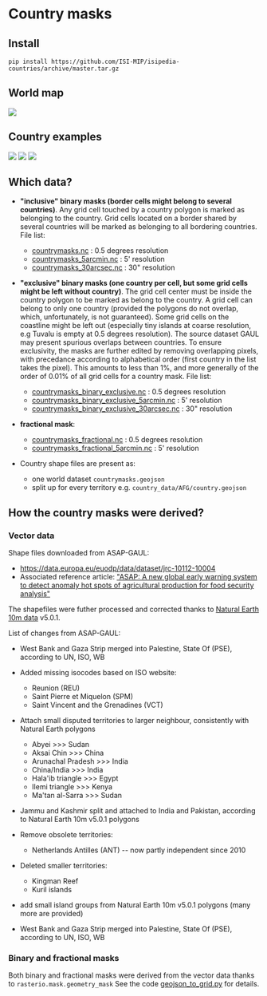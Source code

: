 # Country masks

## Install

    pip install https://github.com/ISI-MIP/isipedia-countries/archive/master.tar.gz

## World map

![](map.svg)

## Country examples

![](country_data/AFG/country.svg)
![](country_data/FRA/country.svg)
![](country_data/SDN/country.svg)


## Which data?


- **"inclusive" binary masks (border cells might belong to several countries)**. Any grid cell touched by a country polygon is marked as belonging to the country. Grid cells located on a border shared by several countries will be marked as belonging to all bordering countries. File list:

    - [countrymasks.nc](countrymasks.nc) : 0.5 degrees resolution
    - [countrymasks_5arcmin.nc](countrymasks_5arcmin.nc) : 5' resolution
    - [countrymasks_30arcsec.nc](countrymasks_30arcsec.nc) : 30" resolution


- **"exclusive" binary masks (one country per cell, but some grid cells might be left without country)**. The grid cell center must be inside the country polygon to be marked as belong to the country. A grid cell can belong to only one country (provided the polygons do not overlap, which, unfortunately, is not guaranteed). Some grid cells on the coastline might be left out (especially tiny islands at coarse resolution, e.g Tuvalu is empty at 0.5 degrees resolution). The source dataset GAUL may present spurious overlaps between countries. To ensure exclusivity, the masks are further edited by removing overlapping pixels, with precedance according to alphabetical order (first country in the list takes the pixel). This amounts to less than 1%, and more generally of the order of 0.01% of all grid cells for a country mask. File list:

    - [countrymasks_binary_exclusive.nc](countrymasks_binary_exclusive.nc) : 0.5 degrees resolution
    - [countrymasks_binary_exclusive_5arcmin.nc](countrymasks_binary_exclusive_5arcmin.nc) : 5' resolution
    - [countrymasks_binary_exclusive_30arcsec.nc](countrymasks_binary_exclusive_30arcsec.nc) : 30" resolution

- **fractional mask**:
    - [countrymasks_fractional.nc](countrymasks_fractional.nc) : 0.5 degrees resolution
    - [countrymasks_fractional_5arcmin.nc](countrymasks_fractional_5arcmin.nc) : 5' resolution

- Country shape files are present as:
    - one world dataset `countrymasks.geojson`
    - split up for every territory e.g. `country_data/AFG/country.geojson`


## How the country masks were derived? 

### Vector data

Shape files downloaded from ASAP-GAUL: 
- https://data.europa.eu/euodp/data/dataset/jrc-10112-10004
- Associated reference article: ["ASAP: A new global early warning system to detect anomaly hot spots of agricultural production for food security analysis"](https://www.sciencedirect.com/science/article/pii/S0308521X17309095?via%3Dihub)

The shapefiles were futher processed and corrected thanks to [Natural Earth 10m data](https://www.naturalearthdata.com/downloads/10m-cultural-vectors/) v5.0.1.

List of changes from ASAP-GAUL:

- West Bank and Gaza Strip merged into Palestine, State Of (PSE), according to UN, ISO, WB

- Added missing isocodes based on ISO website:
    - Reunion (REU)
    - Saint Pierre et Miquelon (SPM)
    - Saint Vincent and the Grenadines (VCT)

- Attach small disputed territories to larger neighbour, consistently with Natural Earth polygons
    - Abyei >>> Sudan
    - Aksai Chin >>> China
    - Arunachal Pradesh >>> India
    - China/India >>> India
    - Hala'ib triangle >>> Egypt
    - Ilemi triangle >>> Kenya
    - Ma'tan al-Sarra >>> Sudan

- Jammu and Kashmir split and attached to India and Pakistan, according to Natural Earth 10m v5.0.1 polygons

- Remove obsolete territories:
    - Netherlands Antilles (ANT) -- now partly independent since 2010

- Deleted smaller territories:
    - Kingman Reef
    - Kuril islands

- add small island groups from Natural Earth  10m v5.0.1 polygons (many more are provided)


- West Bank and Gaza Strip merged into Palestine, State Of (PSE), according to UN, ISO, WB
    

### Binary and fractional masks

Both binary and fractional masks were derived from the vector data thanks to `rasterio.mask.geometry_mask`
See the code [geojson_to_grid.py](geojson_to_grid.py) for details.
